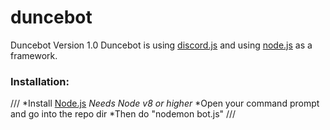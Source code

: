 # duncebot
Duncebot Version 1.0 
Duncebot is using [discord.js](https://discord.js.org/#/docs/main/stable/general/welcome) and using [node.js](http://node.js.org) as a framework. 

### Installation:
/// *Install [Node.js](http://node.js.org) *Needs Node v8 or higher*
 *Open your command prompt and go into the repo dir
 *Then do "nodemon bot.js"
///
